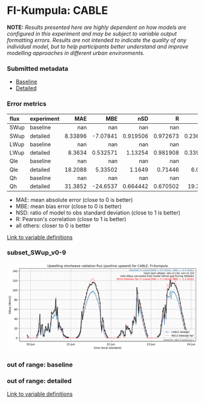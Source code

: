 # FI-Kumpula: CABLE

**NOTE:** *Results presented here are highly dependent on how models are configured in this experiment and may be subject to variable output formatting errors. Results are not intended to indicate the quality of any individual model, but to help participants better understand and improve modelling approaches in different urban environments.*

### Submitted metadata

- [Baseline](CABLE_FI-Kumpula_baseline_attrs.md)
- [Detailed](CABLE_FI-Kumpula_detailed_attrs.md)

### Error metrics

| flux   | experiment   |       MAE |        MBE |        nSD |          R |        5th |     95th |     RMSE |      cRMSE |       AMBE |       1-nSD |         1-R |   nSkewness |   nKurtosis |    Overlap |
|:-------|:-------------|----------:|-----------:|-----------:|-----------:|-----------:|---------:|---------:|-----------:|-----------:|------------:|------------:|------------:|------------:|-----------:|
| SWup   | baseline     | nan       | nan        | nan        | nan        | nan        | nan      | nan      | nan        | nan        | nan         | nan         | nan         | nan         | nan        |
| SWup   | detailed     |   8.33896 |  -7.07841  |   0.919506 |   0.972673 |   0.236631 |  12.5516 |  13.054  |   0.238189 |   7.07841  |   0.0805052 |   0.0273269 |   0.161315  |   0.275539  |   0.124384 |
| LWup   | baseline     | nan       | nan        | nan        | nan        | nan        | nan      | nan      | nan        | nan        | nan         | nan         | nan         | nan         | nan        |
| LWup   | detailed     |   8.3634  |   0.532571 |   1.13254  |   0.981908 |   0.339508 |  20.8087 |  12.7679 |   0.241967 |   0.532571 |   0.132542  |   0.0180919 |   4.04652   |   1.33233   |   0.111421 |
| Qle    | baseline     | nan       | nan        | nan        | nan        | nan        | nan      | nan      | nan        | nan        | nan         | nan         | nan         | nan         | nan        |
| Qle    | detailed     |  18.2088  |   5.33502  |   1.1649   |   0.71446  |   6.0036   |  18.9631 |  31.9376 |   0.832132 |   5.33502  |   0.164902  |   0.28554   |   0.0592663 |   0.0199729 |   0.15234  |
| Qh     | baseline     | nan       | nan        | nan        | nan        | nan        | nan      | nan      | nan        | nan        | nan         | nan         | nan         | nan         | nan        |
| Qh     | detailed     |  31.3852  | -24.6537   |   0.664442 |   0.670502 |  19.3118   |  82.3107 |  50.2967 |   0.741933 |  24.6537   |   0.335558  |   0.329498  |   0.410241  |   0.0608934 |   0.22522  |

 - MAE: mean absolute error (close to 0 is better)
 - MBE: mean bias error (close to 0 is better)
 - NSD: ratio of model to obs standard deviation (close to 1 is better)
 - R: Pearson's correlation (close to 1 is better)
 - all others: closer to 0 is better

[Link to variable definitions](../modelattrs/variable_definitions.md)

### <a name="subset_swup_v0-9"></a>subset_SWup_v0-9
[![CABLE_FI-Kumpula_subset_SWup_v0-9.png](CABLE_FI-Kumpula_subset_SWup_v0-9.png)](CABLE_FI-Kumpula_subset_SWup_v0-9.png)

### out of range: baseline


### out of range: detailed



[Link to variable definitions](../modelattrs/variable_definitions.md)

